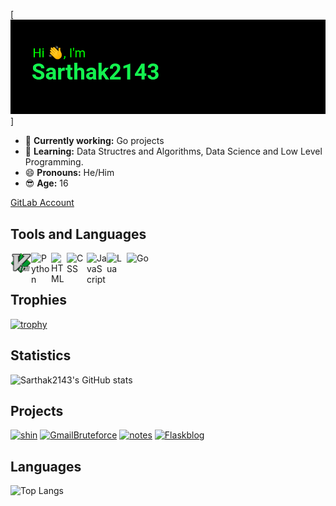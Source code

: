 [![Header Inage](header.png)]

- 🔭 **Currently working:** Go projects
- 🌱 **Learning:** Data Structres and Algorithms, Data Science and Low Level Programming.
- 😄 **Pronouns:** He/Him
- 😎 **Age:** 16

[GitLab Account](https://gitlab.com/Sarthak2143)

## Tools and Languages

<img align="left" alt="Vim" width="33px" src="https://raw.githubusercontent.com/github/explore/80688e429a7d4ef2fca1e82350fe8e3517d3494d/topics/vim/vim.png" />

<img align="left" alt="Python" width="32px" src="https://raw.githubusercontent.com/abrahamcalf/programming-languages-logos/master/src/python/python.svg" />

<img align="left" alt="HTML" width="25px" src="https://raw.githubusercontent.com/abrahamcalf/programming-languages-logos/master/src/html/html.svg" />

<img align="left" alt="CSS" width="32px" src="https://raw.githubusercontent.com/abrahamcalf/programming-languages-logos/master/src/css/css.svg" />

<img align="left" alt="JavaScript" width="32px" src="https://raw.githubusercontent.com/abrahamcalf/programming-languages-logos/master/src/javascript/javascript.svg" />

<img align="left" alt="Lua" width="32px" src="https://raw.githubusercontent.com/abrahamcalf/programming-languages-logos/master/src/lua/lua.svg" />

<img align="left" alt="Go" width="38px" src="https://raw.githubusercontent.com/abrahamcalf/programming-languages-logos/master/src/go/go.svg" />

<br>
<br>

## Trophies

[![trophy](https://github-profile-trophy.vercel.app/?username=Sarthak2143&theme=darkhub)](https://github.com/ryo-ma/github-profile-trophy)

## Statistics

![Sarthak2143's GitHub stats](https://github-readme-stats.vercel.app/api?username=Sarthak2143&show_icons=true&theme=github_dark)

## Projects

[![shin](https://github-readme-stats.vercel.app/api/pin/?username=Sarthak2143&repo=shin&theme=github_dark)](https://github.com/Sarthak2143/shin)
[![GmailBruteforce](https://github-readme-stats.vercel.app/api/pin/?username=Sarthak2143&repo=GmailBruteforce&theme=github_dark)](https://github.com/Sarthak2143/GmailBruteforce)
[![notes](https://github-readme-stats.vercel.app/api/pin/?username=Sarthak2143&repo=notes&theme=github_dark)](https://github.com/Sarthak2143/notes)
[![Flaskblog](https://github-readme-stats.vercel.app/api/pin/?username=Sarthak2143&repo=Flaskblog&theme=github_dark)](https://github.com/Sarthak2143/Flaskblog)
## Languages
![Top Langs](https://github-readme-stats.vercel.app/api/top-langs/?username=Sarthak2143&layout=compact&theme=github_dark)
